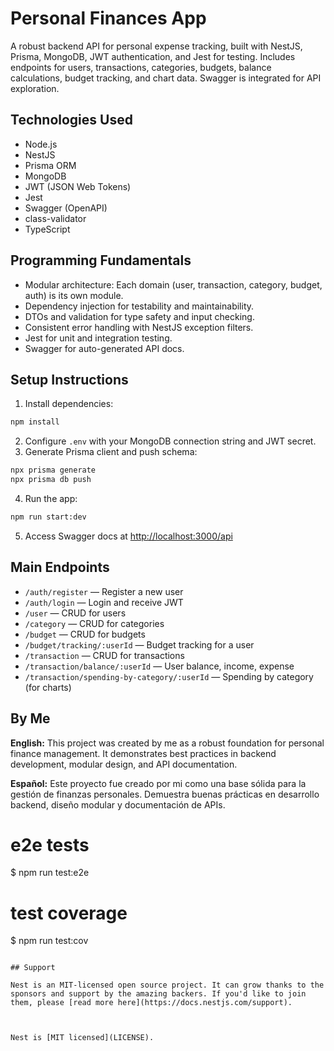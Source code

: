 
# Personal Finances App

A robust backend API for personal expense tracking, built with NestJS, Prisma, MongoDB, JWT authentication, and Jest for testing. Includes endpoints for users, transactions, categories, budgets, balance calculations, budget tracking, and chart data. Swagger is integrated for API exploration.

## Technologies Used
- Node.js
- NestJS
- Prisma ORM
- MongoDB
- JWT (JSON Web Tokens)
- Jest
- Swagger (OpenAPI)
- class-validator
- TypeScript

## Programming Fundamentals
- Modular architecture: Each domain (user, transaction, category, budget, auth) is its own module.
- Dependency injection for testability and maintainability.
- DTOs and validation for type safety and input checking.
- Consistent error handling with NestJS exception filters.
- Jest for unit and integration testing.
- Swagger for auto-generated API docs.

## Setup Instructions
1. Install dependencies:
  ```bash
  npm install
  ```
2. Configure `.env` with your MongoDB connection string and JWT secret.
3. Generate Prisma client and push schema:
  ```bash
  npx prisma generate
  npx prisma db push
  ```
4. Run the app:
  ```bash
  npm run start:dev
  ```
5. Access Swagger docs at [http://localhost:3000/api](http://localhost:3000/api)

## Main Endpoints
- `/auth/register` — Register a new user
- `/auth/login` — Login and receive JWT
- `/user` — CRUD for users
- `/category` — CRUD for categories
- `/budget` — CRUD for budgets
- `/budget/tracking/:userId` — Budget tracking for a user
- `/transaction` — CRUD for transactions
- `/transaction/balance/:userId` — User balance, income, expense
- `/transaction/spending-by-category/:userId` — Spending by category (for charts)

## By Me
**English:**
This project was created by me as a robust foundation for personal finance management. It demonstrates best practices in backend development, modular design, and API documentation.

**Español:**
Este proyecto fue creado por mi como una base sólida para la gestión de finanzas personales. Demuestra buenas prácticas en desarrollo backend, diseño modular y documentación de APIs.
# e2e tests
$ npm run test:e2e

# test coverage
$ npm run test:cov
```

## Support

Nest is an MIT-licensed open source project. It can grow thanks to the sponsors and support by the amazing backers. If you'd like to join them, please [read more here](https://docs.nestjs.com/support).



Nest is [MIT licensed](LICENSE).
